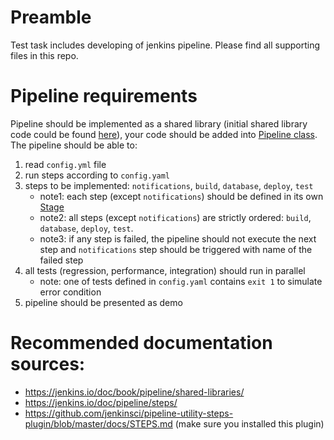 # Preamble
Test task includes developing of jenkins pipeline. Please find all supporting files in this repo.

# Pipeline requirements

Pipeline should be implemented as a shared library (initial shared library code could be found [here](https://github.com/Brialius/test-pipeline-library)), your code should be added into [Pipeline class](https://github.com/Brialius/test-pipeline-library/blob/master/src/com/example/Pipeline.groovy). 
The pipeline should be able to:

1. read `config.yml` file
2. run steps according to `config.yaml`
3. steps to be implemented: `notifications`, `build`, `database`, `deploy`, `test`
    * note1: each step (except `notifications`) should be defined in its own [Stage](https://jenkins.io/doc/pipeline/steps/pipeline-stage-step/)
    * note2: all steps (except `notifications`) are strictly ordered: `build`, `database`, `deploy`, `test`.
    * note3: if any step is failed, the pipeline should not execute the next step and `notifications` step should be triggered with name of the failed step
5. all tests (regression, performance, integration) should run in parallel
    * note: one of tests defined in `config.yaml` contains `exit 1` to simulate error condition
6. pipeline should be presented as demo

# Recommended documentation sources:

* https://jenkins.io/doc/book/pipeline/shared-libraries/
* https://jenkins.io/doc/pipeline/steps/ 
* https://github.com/jenkinsci/pipeline-utility-steps-plugin/blob/master/docs/STEPS.md (make sure you installed this plugin)
